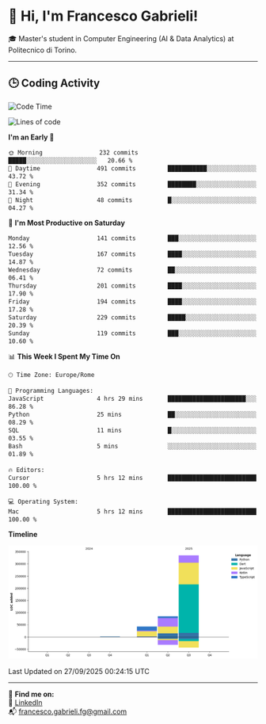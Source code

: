 # 👋 Hi, I'm Francesco Gabrieli!

🎓 Master's student in Computer Engineering (AI & Data Analytics) at Politecnico di Torino.  

---

## 🕒 Coding Activity

<!--START_SECTION:waka-->
![Code Time](http://img.shields.io/badge/Code%20Time-146%20hrs%2019%20mins-blue)

![Lines of code](https://img.shields.io/badge/From%20Hello%20World%20I%27ve%20Written-463.3%20thousand%20lines%20of%20code-blue)

**I'm an Early 🐤** 

```text
🌞 Morning                232 commits         █████░░░░░░░░░░░░░░░░░░░░   20.66 % 
🌆 Daytime                491 commits         ███████████░░░░░░░░░░░░░░   43.72 % 
🌃 Evening                352 commits         ████████░░░░░░░░░░░░░░░░░   31.34 % 
🌙 Night                  48 commits          █░░░░░░░░░░░░░░░░░░░░░░░░   04.27 % 
```
📅 **I'm Most Productive on Saturday** 

```text
Monday                   141 commits         ███░░░░░░░░░░░░░░░░░░░░░░   12.56 % 
Tuesday                  167 commits         ████░░░░░░░░░░░░░░░░░░░░░   14.87 % 
Wednesday                72 commits          ██░░░░░░░░░░░░░░░░░░░░░░░   06.41 % 
Thursday                 201 commits         ████░░░░░░░░░░░░░░░░░░░░░   17.90 % 
Friday                   194 commits         ████░░░░░░░░░░░░░░░░░░░░░   17.28 % 
Saturday                 229 commits         █████░░░░░░░░░░░░░░░░░░░░   20.39 % 
Sunday                   119 commits         ███░░░░░░░░░░░░░░░░░░░░░░   10.60 % 
```


📊 **This Week I Spent My Time On** 

```text
🕑︎ Time Zone: Europe/Rome

💬 Programming Languages: 
JavaScript               4 hrs 29 mins       ██████████████████████░░░   86.28 % 
Python                   25 mins             ██░░░░░░░░░░░░░░░░░░░░░░░   08.29 % 
SQL                      11 mins             █░░░░░░░░░░░░░░░░░░░░░░░░   03.55 % 
Bash                     5 mins              ░░░░░░░░░░░░░░░░░░░░░░░░░   01.89 % 

🔥 Editors: 
Cursor                   5 hrs 12 mins       █████████████████████████   100.00 % 

💻 Operating System: 
Mac                      5 hrs 12 mins       █████████████████████████   100.00 % 
```

**Timeline**

![Lines of Code chart](https://raw.githubusercontent.com/francescogabrieli/francescogabrieli/main/assets/bar_graph.png)


 Last Updated on 27/09/2025 00:24:15 UTC
<!--END_SECTION:waka-->


---



🔗 **Find me on:**  
💼 [LinkedIn](https://www.linkedin.com/in/francesco-gabrieli)  
📬 francesco.gabrieli.fg@gmail.com  



